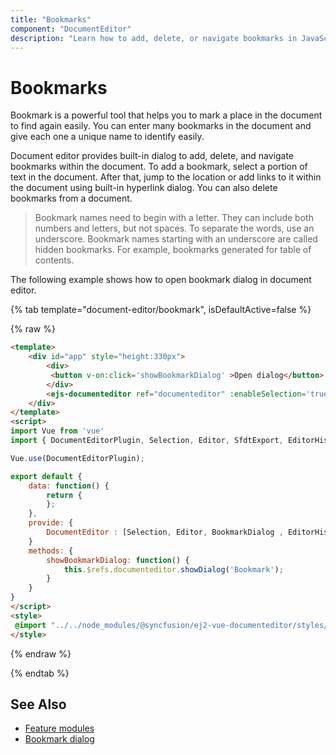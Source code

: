 ```yaml
---
title: "Bookmarks"
component: "DocumentEditor"
description: "Learn how to add, delete, or navigate bookmarks in JavaScript document editor."
---
```


# Bookmarks

Bookmark is a powerful tool that helps you to mark a place in the document to find again easily. You can enter many bookmarks in the document and give each one a unique name to identify easily.

Document editor provides built-in dialog to add, delete, and navigate bookmarks within the document. To add a bookmark, select a portion of text in the document. After that, jump to the location or add links to it within the document using built-in hyperlink dialog. You can also delete bookmarks from a document.

>Bookmark names need to begin with a letter. They can include both numbers and letters, but not spaces. To separate the words, use an underscore.
>Bookmark names starting with an underscore are called hidden bookmarks. For example, bookmarks generated for table of contents.

The following example shows how to open bookmark dialog in document editor.

{% tab template="document-editor/bookmark", isDefaultActive=false %}

{% raw %}

```html
<template>
    <div id="app" style="height:330px">
        <div>
         <button v-on:click='showBookmarkDialog' >Open dialog</button>
        </div>
        <ejs-documenteditor ref="documenteditor" :enableSelection='true' :isReadOnly='false' :enableEditor='true' :enableEditorHistory='true' :enableBookmarkDialog='true' style="width: 100%;height: 100%;"></ejs-documenteditor>
    </div>
</template>
<script>
import Vue from 'vue'
import { DocumentEditorPlugin, Selection, Editor, SfdtExport, EditorHistory, BookmarkDialog } from '@syncfusion/ej2-vue-documenteditor';

Vue.use(DocumentEditorPlugin);

export default {
    data: function() {
        return {
        };
    },
    provide: {
        DocumentEditor : [Selection, Editor, BookmarkDialog , EditorHistory, SfdtExport]
    }
    methods: {
        showBookmarkDialog: function() {
            this.$refs.documenteditor.showDialog('Bookmark');
        }
    }
}
</script>
<style>
 @import "../../node_modules/@syncfusion/ej2-vue-documenteditor/styles/material.css";
</style>
```

{% endraw %}

{% endtab %}

## See Also

* [Feature modules](../document-editor/feature-module/)
* [Bookmark dialog](../document-editor/dialog#bookmark-dialog/)
